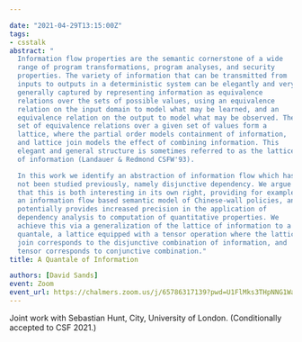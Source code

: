 ```yaml
---

date: "2021-04-29T13:15:00Z"
tags:
- csstalk
abstract: "
  Information flow properties are the semantic cornerstone of a wide
  range of program transformations, program analyses, and security
  properties. The variety of information that can be transmitted from
  inputs to outputs in a deterministic system can be elegantly and very
  generally captured by representing information as equivalence
  relations over the sets of possible values, using an equivalence
  relation on the input domain to model what may be learned, and an
  equivalence relation on the output to model what may be observed. The
  set of equivalence relations over a given set of values form a
  lattice, where the partial order models containment of information,
  and lattice join models the effect of combining information. This
  elegant and general structure is sometimes referred to as the lattice
  of information (Landauer & Redmond CSFW'93).

  In this work we identify an abstraction of information flow which has
  not been studied previously, namely disjunctive dependency. We argue
  that this is both interesting in its own right, providing for example
  an information flow based semantic model of Chinese-wall policies, and
  potentially provides increased precision in the application of
  dependency analysis to computation of quantitative properties. We
  achieve this via a generalization of the lattice of information to a
  quantale, a lattice equipped with a tensor operation where the lattice
  join corresponds to the disjunctive combination of information, and
  tensor corresponds to conjunctive combination."
title: A Quantale of Information

authors: [David Sands]
event: Zoom
event_url: https://chalmers.zoom.us/j/65786317139?pwd=U1FlMks3THpNNG1WaFRJNkJxQXdBQT09
---
```

Joint work with Sebastian Hunt, City, University of London. (Conditionally accepted to CSF 2021.)


